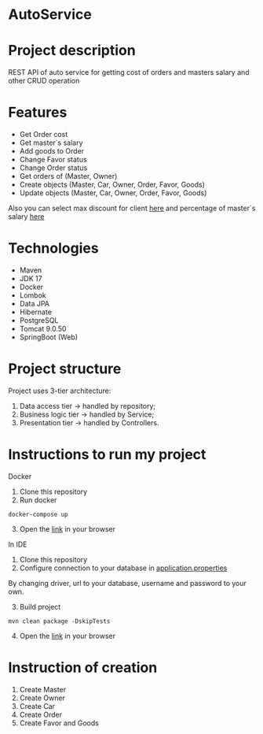 # AutoService
# Project description
REST API of auto service for getting cost of orders and masters salary and other CRUD operation
# Features
- Get Order cost
- Get master`s salary
- Add goods to Order
- Change Favor status
- Change Order status
- Get orders of (Master, Owner)
- Create objects (Master, Car, Owner, Order, Favor, Goods)
- Update objects (Master, Car, Owner, Order, Favor, Goods)

Also you can select max discount for client [here](src/main/java/autoservise/service/impl/OrderServiceImpl.java) and
percentage of master`s salary [here](src/main/java/autoservise/service/impl/MasterServiceImpl.java)

# Technologies
- Maven
- JDK 17
- Docker
- Lombok
- Data JPA
- Hibernate
- PostgreSQL
- Tomcat 9.0.50
- SpringBoot (Web)

# Project structure
Project uses 3-tier architecture:
1. Data access tier -> handled by repository;
2. Business logic tier -> handled by Service;
3. Presentation tier -> handled by Controllers.

# Instructions to run my project
Docker
1. Clone this repository
2. Run docker
```shell
docker-compose up
```
3. Open the [link](http://localhost:6868/swagger-ui.html) in your browser

In IDE
1. Clone this repository
2. Configure connection to your database in [application.properties](src/main/resources/application.properties)

By changing driver, url to your database, username and password to your own.

3. Build project
 ```shell
mvn clean package -DskipTests
```
4. Open the [link](http://localhost:8080/swagger-ui.html) in your browser

# Instruction of creation
1. Create Master
2. Create Owner
3. Create Car
4. Create Order
5. Create Favor and Goods
